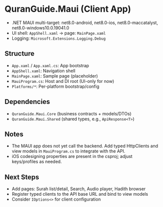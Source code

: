 # QuranGuide.Maui (Client App)

- .NET MAUI multi-target: net8.0-android, net8.0-ios, net8.0-maccatalyst, net8.0-windows10.0.19041.0
- UI shell: `AppShell.xaml` → page: `MainPage.xaml`
- Logging: `Microsoft.Extensions.Logging.Debug`

## Structure
- `App.xaml` / `App.xaml.cs`: App bootstrap
- `AppShell.xaml`: Navigation shell
- `MainPage.xaml`: Sample page (placeholder)
- `MauiProgram.cs`: Host and DI root (UI-only for now)
- `Platforms/*`: Per-platform bootstrap/config

## Dependencies
- `QuranGuide.Maui.Core` (business contracts + models/DTOs)
- `QuranGuide.Maui.Shared` (shared types, e.g., `ApiResponse<T>`)

## Notes
- The MAUI app does not yet call the backend. Add typed HttpClients and view models in `MauiProgram.cs` to integrate with the API.
- iOS codesigning properties are present in the csproj; adjust keys/profiles as needed.

## Next Steps
- Add pages: Surah list/detail, Search, Audio player, Hadith browser
- Register typed clients to the API base URL and bind to view models
- Consider `IOptions<>` for client configuration
